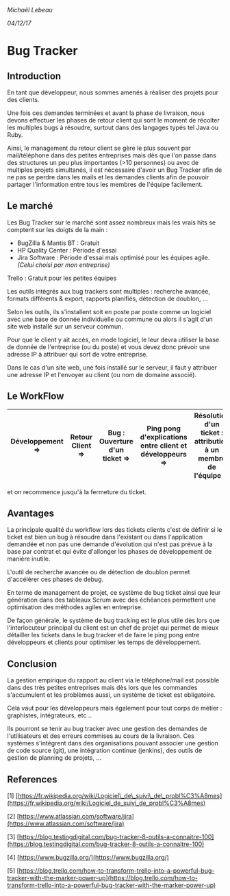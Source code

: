 _Michaël Lebeau_

_04/12/17_

# Bug Tracker

## Introduction

En tant que développeur, nous sommes amenés à réaliser des projets pour des clients.

Une fois ces demandes terminées et avant la phase de livraison, nous devons effectuer les phases de retour client qui sont le moment de récolter les multiples bugs à résoudre, surtout dans des langages typés tel Java ou Ruby.

Ainsi, le management du retour client se gère le plus souvent par mail/téléphone dans des petites entreprises mais dès que l&#39;on passe dans des structures un peu plus importantes (&gt;10 personnes) ou avec de multiples projets simultanés, il est nécessaire d&#39;avoir un Bug Tracker afin de ne pas se perdre dans les mails et les demandes clients afin de pouvoir partager l&#39;information entre tous les membres de l&#39;équipe facilement.

## Le marché

Les Bug Tracker sur le marché sont assez nombreux mais les vrais hits se comptent sur les doigts de la main :

- BugZilla &amp; Mantis BT : Gratuit
- HP Quality Center : Période d&#39;essai
- Jira Software : Période d&#39;essai mais optimisé pour les équipes agile. _(Celui choisi par mon entreprise)_


Trello : Gratuit pour les petites équipes

Les outils intégrés aux bug trackers sont multiples : recherche avancée, formats différents &amp; export, rapports planifiés, détection de doublon, …

Selon les outils, ils s&#39;installent soit en poste par poste comme un logiciel avec une base de donnée individuelle ou commune ou alors il s&#39;agit d&#39;un site web installé sur un serveur commun.

Pour que le client y ait accès, en mode logiciel, le leur devra utiliser la base de donnée de l&#39;entreprise (ou du poste) et vous devez donc prévoir une adresse IP à attribuer qui sort de votre entreprise.

Dans le cas d&#39;un site web, une fois installé sur le serveur, il faut y attribuer une adresse IP et l&#39;envoyer au client (ou nom de domaine associé).

## Le WorkFlow

| Développement =&gt; | Retour Client =&gt; | Bug : Ouverture d&#39;un ticket  =&gt; | Ping pong d&#39;explications entre client et développeurs =&gt; | Résolution d&#39;un ticket : attribution à un membre de l&#39;équipe =&gt; | Vérification =&gt; |
| --- | --- | --- | --- | --- | --- |

et on recommence jusqu&#39;à la fermeture du ticket.

## Avantages

La principale qualité du workflow lors des tickets clients c&#39;est de définir si le ticket est bien un bug à résoudre dans l&#39;existant ou dans l&#39;application demandée et non pas une demande d&#39;évolution qui n&#39;est pas prévue à la base par contrat et qui évite d&#39;allonger les phases de développement de manière inutile.

L&#39;outil de recherche avancée ou de détection de doublon permet d&#39;accélérer ces phases de debug.

En terme de management de projet, ce système de bug ticket ainsi que leur génération dans des tableaux Scrum avec des échéances permettent une optimisation des méthodes agiles en entreprise.

De façon générale, le système de bug tracking est le plus utile dès lors que l&#39;interlocuteur principal du client est un chef de projet qui permet de mieux détailler les tickets dans le bug tracker et de faire le ping pong entre développeurs et clients pour optimiser les temps de développement.

## Conclusion

La gestion empirique du rapport au client via le téléphone/mail est possible dans des très petites entreprises mais dès lors que les commandes s&#39;accumulent et les problèmes aussi, un système de ticket est obligatoire.

Cela vaut pour les développeurs mais également pour tout corps de métier : graphistes, intégrateurs, etc ..

Ils pourront se tenir au bug tracker avec une gestion des demandes de l&#39;utilisateurs et des erreurs commises au cours de la livraison. Ces systèmes s&#39;intègrent dans des organisations pouvant associer une gestion de code source (git), une intégration continue (jenkins), des outils de gestion de planning de projets, ...

## References

[1] [https://fr.wikipedia.org/wiki/Logiciel\_de\_suivi\_de\_probl%C3%A8mes](https://fr.wikipedia.org/wiki/Logiciel_de_suivi_de_probl%C3%A8mes)

[2] [https://www.atlassian.com/software/jira](https://www.atlassian.com/software/jira)

[3] [https://blog.testingdigital.com/bug-tracker-8-outils-a-connaitre-100](https://blog.testingdigital.com/bug-tracker-8-outils-a-connaitre-100)

[4] [https://www.bugzilla.org/](https://www.bugzilla.org/)

[5] [https://blog.trello.com/how-to-transform-trello-into-a-powerful-bug-tracker-with-the-marker-power-up](https://blog.trello.com/how-to-transform-trello-into-a-powerful-bug-tracker-with-the-marker-power-up)